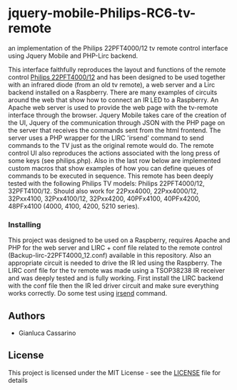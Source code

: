 # jquery-mobile-Philips-RC6-tv-remote
an implementation of the Philips 22PFT4000/12 tv remote control interface using Jquery Mobile and PHP-Lirc backend.

This interface faithfully reproduces the layout and functions of the remote control [Philips 22PFT4000/12](https://github.com/gcassarino/jquery-mobile-Philips-RC6-tv-remote/blob/master/Philips_22PFT4000_12-remote.jpg) and has been designed to be used together with an infrared diode (from an old tv remote), a web server and a Lirc backend installed on a Raspberry. There are many examples of circuits around the web that show how to connect an IR LED to a Raspberry.
An Apache web server is used to provide the web page with the tv-remote interface through the browser. Jquery Mobile takes care of the creation of the UI, Jquery of the communication through JSON with the PHP page on the server that receives the commands sent from the html frontend. The server uses a PHP wrapper for the LIRC 'irsend' command to send commands to the TV just as the original remote would do. The remote control UI also reproduces the actions associated with the long press of some keys (see philips.php).
Also in the last row below are implemented custom macros that show examples of how you can define queues of commands to be executed in sequence.
This remote has been deeply tested with the following Philips TV models: Philips 22PFT4000/12, 32PFT4100/12. Should also work for 
22Pxx4000, 22Pxx4000/12, 32Pxx4100, 32Pxx4100/12, 32Pxx4200, 40PFx4100, 40PFx4200, 48PFx4100 (4000, 4100, 4200, 5210 series).

### Installing

This project was designed to be used on a Raspberry, requires Apache and PHP for the web server and LIRC + conf file related to the remote control (Backup-lirc-22PFT4000_12.conf) available in this repository. Also an appropriate circuit is needed to drive the IR led using the Raspberry. The LIRC conf file for the tv remote was made using a TSOP38238 IR receiver and was deeply tested and is fully working. First install the LIRC backend with the conf file then the IR led driver circuit and make sure everything works correctly. Do some test using [irsend](http://www.lirc.org/html/irsend.html) command. 

## Authors

* Gianluca Cassarino

## License

This project is licensed under the MIT License - see the [LICENSE](LICENSE) file for details
